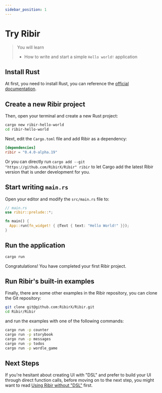 ```yaml
---
sidebar_position: 1
---
```


# Try Ribir

> You will learn
>
> - How to write and start a simple `Hello world!` application


## Install Rust

At first, you need to install Rust, you can reference the [official documentation](https://www.rust-lang.org/tools/install).


## Create a new Ribir project

Then, open your terminal and create a new Rust project:

```sh
cargo new ribir-hello-world
cd ribir-hello-world
```

Next, edit the `Cargo.toml` file and add Ribir as a dependency:

```toml
[dependencies]
ribir = "0.4.0-alpha.19"
```

Or you can directly run `cargo add --git "https://github.com/RibirX/Ribir" ribir` to let Cargo add the latest Ribir version that is under development for you.

## Start writing `main.rs`

Open your editor and modify the `src/main.rs` file to:

```rust no_run
// main.rs
use ribir::prelude::*;

fn main() {
  App::run(fn_widget! { @Text { text: "Hello World!" }});
}
```

## Run the application

```sh
cargo run
```

Congratulations! You have completed your first Ribir project.

## Run Ribir's built-in examples

Finally, there are some other examples in the Ribir repository, you can clone the Git repository:

```sh
git clone git@github.com:RibirX/Ribir.git
cd Ribir/Ribir
```

and run the examples with one of the following commands:

```sh
cargo run -p counter
cargo run -p storybook
cargo run -p messages
cargo run -p todos
cargo run -p wordle_game
```

## Next Steps

If you're hesitant about creating UI with "DSL" and prefer to build your UI through direct function calls, before moving on to the next step, you might want to read [Using Ribir without "DSL"](../understanding_ribir/without_dsl.md) first.